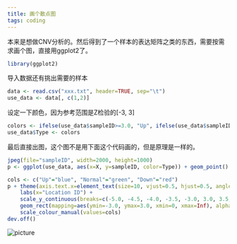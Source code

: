 ```yaml
---
title: 画个散点图
tags: coding
---
```


本来是想做CNV分析的。然后得到了一个样本的表达矩阵之类的东西，需要按需求画个图，直接用ggplot2了。

```R
library(ggplot2)
```
导入数据还有挑出需要的样本

```R
data <- read.csv("xxx.txt", header=TRUE, sep="\t")
use_data <- data[, c(1,2)]
```
设定一下颜色，因为参考范围是Z检验的[-3, 3]

```R
colors <- ifelse(use_data$sampleID>=3.0, "Up", ifelse(use_data$sampleID<=-3.0, "Down", "Normal"))
use_data$Type <- colors
```

最后直接出图，这个图不是用下面这个代码画的，但是原理是一样的。
```R
jpeg(file="sampleID", width=2000, height=1000)
p <- ggplot(use_data, aes(x=X, y=sampleID, color=Type)) + geom_point()

cols <- c("Up"="blue", "Normal"="green", "Down"="red")
p + theme(axis.text.x=element_text(size=10, vjust=0.5, hjust=0.5, angle=90)) +
	labs(x="Location ID") +
	scale_y_continuous(breaks=c(-5.0, -4.5, -4.0, -3.5, -3.0, 3.0, 3.5, 4.0, 4.5, 5.0)) +
	geom_rect(mapping=aes(ymin=-3.0, ymax=3.0, xmin=0, xmax=Inf), alpha=0.01, color=NA) +
	scale_colour_manual(values=cols)
dev.off()
```

![picture](https://raw.githubusercontent.com/pzweuj/pzweuj.github.io/master/downloads/images/point_20190505.jpeg)

[-_-]:生日快乐啦